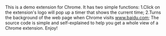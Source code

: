 This is a demo extension for Chrome.
It has two simple functions: 
1.Click on the extension's logo will pop up a timer that shows the current time;
2.Turns the background of the web page when Chrome visits www.baidu.com;
The source code is simple and self-explained to help you get a whole view of
a Chrome extension.
Enjoy!
